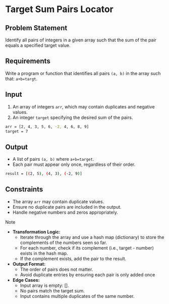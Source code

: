 # Target Sum Pairs Locator

## Problem Statement

Identify all pairs of integers in a given array such that the sum of the pair equals a specified target value.

## Requirements

Write a program or function that identifies all pairs `(a, b)` in the array such that: `a+b=targt`.

## Input

1. An array of integers `arr`, which may contain duplicates and negative values.
2. An integer `target` specifying the desired sum of the pairs.

```bash
arr = [2, 4, 3, 5, 6, -2, 4, 6, 8, 9]
target = 7
```

## Output

- A list of pairs `(a, b)` where `a+b=target`.
- Each pair must appear only once, regardless of their order.

```bash
result = [(2, 5), (4, 3), (-2, 9)]
```

## Constraints

- The array `arr` may contain duplicate values.
- Ensure no duplicate pairs are included in the output.
- Handle negative numbers and zeros appropriately.

> [!NOTE]
>
> - **Transformation Logic:**
>   - Iterate through the array and use a hash map (dictionary) to store the complements of the numbers seen so far.
>   - For each number, check if its complement (i.e., target - number) exists in the hash map.
>   - If the complement exists, add the pair to the result.
> - **Output Format:**
>   - The order of pairs does not matter.
>   - Avoid duplicate entries by ensuring each pair is only added once
> - **Edge Cases:**
>   - Input array is empty: [].
>   - No pairs match the target sum.
>   - Input contains multiple duplicates of the same number.
